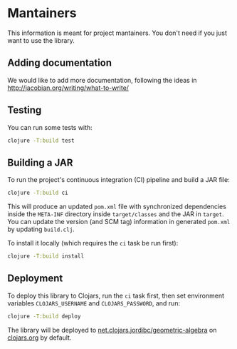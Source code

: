 # Mantainers

This information is meant for project mantainers. You don't need if
you just want to use the library.


## Adding documentation

We would like to add more documentation, following the ideas in
http://jacobian.org/writing/what-to-write/


## Testing

You can run some tests with:

```sh
clojure -T:build test
```


## Building a JAR

To run the project's continuous integration (CI) pipeline and build a
JAR file:

```sh
clojure -T:build ci
```

This will produce an updated `pom.xml` file with synchronized
dependencies inside the `META-INF` directory inside `target/classes`
and the JAR in `target`. You can update the version (and SCM tag)
information in generated `pom.xml` by updating `build.clj`.

To install it locally (which requires the `ci` task be run first):

```sh
clojure -T:build install
```


## Deployment

To deploy this library to Clojars, run the `ci` task first, then set
environment variables `CLOJARS_USERNAME` and `CLOJARS_PASSWORD`, and
run:

```sh
clojure -T:build deploy
```

The library will be deployed to
[net.clojars.jordibc/geometric-algebra](https://clojars.org/net.clojars.jordibc/geometric-algebra)
on [clojars.org](https://clojars.org/) by default.
